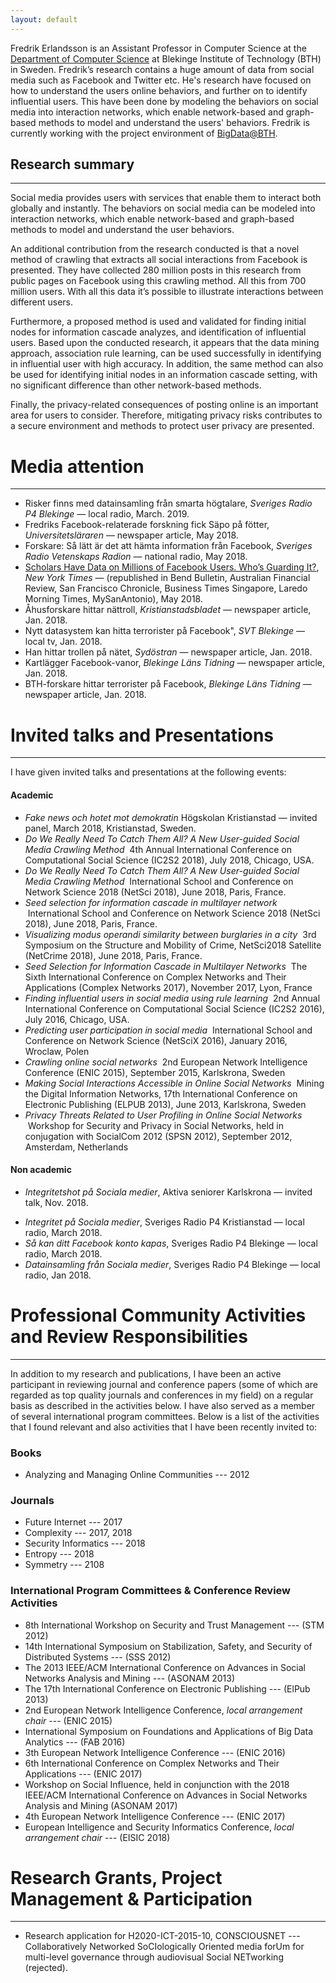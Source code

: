 ```yaml
---
layout: default
---
```


Fredrik Erlandsson is an Assistant Professor in Computer Science at the [Department of Computer Science](https://www.bth.se/eng/about-bth/organisation/faculty-of-computing/dida/) at Blekinge Institute of Technology (BTH) in Sweden. Fredrik’s research contains a huge amount of data from social media such as Facebook and Twitter etc. He's research have focused on how to understand the users online behaviors, and further on to identify influential users. This have been done by modeling the behaviors on social media into interaction networks, which enable network-based and graph-based methods to model and understand the users' behaviors. Fredrik is currently working with the project environment of [BigData@BTH](https://a.bth.se/bigdata/).


## Research summary
---
Social media provides users with services that enable them to interact both globally and instantly. The behaviors on social media can be modeled into interaction networks, which enable network-based and graph-based methods to model and understand the user behaviors.

An additional contribution from the research conducted is that a novel method of crawling that extracts all social interactions from Facebook is presented. They have collected 280 million posts in this research from public pages on Facebook using this crawling method. All this from 700 million users. With all this data it’s possible to illustrate interactions between different users.

Furthermore, a proposed method is used and validated for finding initial nodes for information cascade analyzes, and identification of influential users. Based upon the conducted research, it appears that the data mining approach, association rule learning, can be used successfully in identifying in influential user with high accuracy. In addition, the same method can also be used for identifying initial nodes in an information cascade setting, with no significant difference than other network-based methods.

Finally, the privacy-related consequences of posting online is an important area for users to consider. Therefore, mitigating privacy risks contributes to a secure environment and methods to protect user privacy are presented.


<!-- # News
---
* March '18: [Teaching](teaching.html) database tehniques.
* June '18: Attended to NetSci 2018 in Paris
* Jul '18: Attended to IC2S2 2018 in Chicago
* March '18: [Teaching](teaching.html) database tehniques. -->



# Media attention
---
* Risker finns med datainsamling från smarta högtalare, *Sveriges Radio P4 Blekinge* — local radio, March. 2019. 
* Fredriks Facebook-relaterade forskning fick Säpo på fötter, *Universitetsläraren* — newspaper article, May 2018. 
* Forskare: Så lätt är det att hämta information från Facebook, *Sveriges Radio Vetenskaps Radion* — national radio, May 2018. 
* [Scholars Have Data on Millions of Facebook Users. Who’s Guarding It?](https://www.nytimes.com/2018/05/06/technology/facebook-information-data-sets-academics.html), *New York Times* — (republished in Bend Bulletin, Australian Financial Review, San Francisco Chronicle, Business Times Singapore, Laredo Morning Times, MySanAntonio), May 2018. 
* Åhusforskare hittar nättroll, *Kristianstadsbladet* — newspaper article, Jan. 2018. 
* Nytt datasystem kan hitta terrorister på Facebook", *SVT Blekinge* — local tv, Jan. 2018. 
* Han hittar trollen på nätet, *Sydöstran* — newspaper article, Jan. 2018. 
* Kartlägger Facebook-vanor, *Blekinge Läns Tidning* — newspaper article, Jan. 2018. 
* BTH-forskare hittar terrorister på Facebook, *Blekinge Läns Tidning* — newspaper article, Jan. 2018. 

<!-- * *BTH-forskare har kartlagt radikalisering - samlat in 35 miljarder gillamarkeringar,  Jan. 2018. 
* newspaper article,”BTH-forskning ska hitta radikaliserade” • Sydöstran Jan. 2018.  -->

# Invited talks and Presentations
--- 
<!-- * "Datainsamling från Sociala medier", Jan, Sveriges Radio P4 Blekinge
* "Integritet på Sociala medier", 22/3, Sveriges Radio P4 Kristianstad
* "Så kan ditt Facebook konto kapas", 10/4, Sveriges Radio P4 Blekinge
* "Fake news och hotet mot demokratin", 11/4, paneldebatt, Högskolan Kristianstad
* "Integritetshot på Sociala medier", 16/11, Aktiva seniorer Karlskrona
--- -->
I have given invited talks and presentations at the following events:

#### Academic
-  *Fake news och hotet mot demokratin* Högskolan Kristianstad — invited panel, March 2018, Kristianstad, Sweden.
-   *Do We Really Need To Catch Them All? A New User-guided Social Media
    Crawling Method*  4th Annual International Conference on
    Computational Social Science (IC2S2 2018), July 2018, Chicago, USA.
-   *Do We Really Need To Catch Them All? A New User-guided Social Media
    Crawling Method*  International School and Conference on Network
    Science 2018 (NetSci 2018), June 2018, Paris, France.
-   *Seed selection for information cascade in multilayer network*
     International School and Conference on Network Science 2018 (NetSci
    2018), June 2018, Paris, France.
-   *Visualizing modus operandi similarity between burglaries in a city*
     3rd Symposium on the Structure and Mobility of Crime, NetSci2018
    Satellite (NetCrime 2018), June 2018, Paris, France.
-   *Seed Selection for Information Cascade in Multilayer Networks*  The
    Sixth International Conference on Complex Networks and Their
    Applications (Complex Networks 2017), November 2017, Lyon, France
-   *Finding influential users in social media using rule learning*  2nd
    Annual International Conference on Computational Social Science
    (IC2S2 2016), July 2016, Chicago, USA.
-   *Predicting user participation in social media*  International
    School and Conference on Network Science (NetSciX 2016), January
    2016, Wroclaw, Polen
-   *Crawling online social networks*  2nd European Network Intelligence
    Conference (ENIC 2015), September 2015, Karlskrona, Sweden
-   *Making Social Interactions Accessible in Online Social Networks*
     Mining the Digital Information Networks, 17th International
    Conference on Electronic Publishing (ELPUB 2013), June 2013,
    Karlskrona, Sweden
-   *Privacy Threats Related to User Profiling in Online Social
    Networks*  Workshop for Security and Privacy in Social Networks,
    held in conjugation with SocialCom 2012 (SPSN 2012), September 2012,
    Amsterdam, Netherlands


#### Non academic
- *Integritetshot på Sociala medier*, Aktiva seniorer Karlskrona — invited talk, Nov. 2018.
* *Integritet på Sociala medier*, Sveriges Radio P4 Kristianstad — local radio, March 2018.
* *Så kan ditt Facebook konto kapas*, Sveriges Radio P4 Blekinge — local radio, March 2018.
* *Datainsamling från Sociala medier*, Sveriges Radio P4 Blekinge — local radio, Jan 2018.

<!-- # Organizing / PC / other -->
# Professional Community Activities and Review Responsibilities
---
In addition to my research and publications, I have been an active participant in reviewing journal and conference papers (some of which are regarded as top quality journals and conferences in my field) on a regular basis as described in the activities below. I have also served as a member of several international program committees.
Below is a list of the activities that I found relevant and also activities that I have been recently invited to:

### Books

-   Analyzing and Managing Online Communities --- 2012

### Journals

-   Future Internet --- 2017
-   Complexity --- 2017, 2018
-   Security Informatics --- 2018
-   Entropy --- 2018
-   Symmetry --- 2108

### International Program Committees & Conference Review Activities

-   8th International Workshop on Security and Trust Management ---
    (STM 2012)
-   14th International Symposium on Stabilization, Safety, and Security
    of Distributed Systems --- (SSS 2012)
-   The 2013 IEEE/ACM International Conference on Advances in Social
    Networks Analysis and Mining --- (ASONAM 2013)
-   The 17th International Conference on Electronic Publishing ---
    (ElPub 2013)
-   2nd European Network Intelligence Conference, *local arrangement
    chair* --- (ENIC 2015)
-   International Symposium on Foundations and Applications of Big Data
    Analytics --- (FAB 2016)
-   3th European Network Intelligence Conference --- (ENIC 2016)
-   6th International Conference on Complex Networks and Their
    Applications --- (ENIC 2017)
-   Workshop on Social Influence, held in conjunction with the 2018
    IEEE/ACM International Conference on Advances in Social Networks
    Analysis and Mining (ASONAM 2017)
-   4th European Network Intelligence Conference --- (ENIC 2017)
-   European Intelligence and Security Informatics Conference, *local
    arrangement chair* --- (EISIC 2018)

# Research Grants, Project Management & Participation
---
- Research application for H2020-ICT-2015-10, CONSCIOUSNET --- Collaboratively Networked SoCIologically Oriented media forUm for multi-level governance through audiovisual Social NETworking (rejected).
